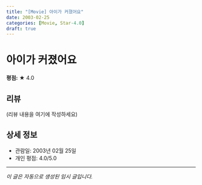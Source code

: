 ```yaml
---
title: "[Movie] 아이가 커졌어요"
date: 2003-02-25
categories: [Movie, Star-4.0]
draft: true
---
```


# 아이가 커졌어요

**평점:** ★ 4.0

## 리뷰

(리뷰 내용을 여기에 작성하세요)

## 상세 정보

- 관람일: 2003년 02월 25일
- 개인 평점: 4.0/5.0

---

*이 글은 자동으로 생성된 임시 글입니다.*
